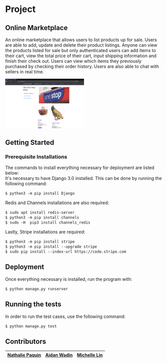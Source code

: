 # Project
## Online Marketplace ##
An online marketplace that allows users to list products up for sale. Users are able to add, update and delete their product listings. Anyone can view the products listed for sale but only authenticated users can add items to their cart, view the total price of their cart, input shipping information and finish their check out. Users can view which items they previously purchased by checking their order history. Users are also able to chat with sellers in real time.

<img src="project/media/images/Webpage.png" width="50%" height="50%">

## Getting Started ##
### Prerequisite Installations ###
The commands to install everything necessary for deployment are listed below:  
It's necessary to have Django 3.0 installed. This can be done by running the following command:
```
$ python3 -m pip install Django
```
Redis and Channels installations are also required:
```
$ sudo apt install redis-server
$ python3 -m pip install channels
$ sudo -H  pip3 install channels_redis
```
Lastly, Stripe installations are required:
```
$ python3 -m pip install stripe
$ python3 -m pip install --upgrade stripe
$ sudo pip install --index-url https://code.stripe.com 
```
## Deployment ##
Once everything necessary is installed, run the program with:
```
$ python manage.py runserver
```

## Running the tests ##
In order to run the test cases, use the following command:
```
$ python manage.py test
```

## Contributors ##
[Nathalie Paquin](https://github.com/natpaq "natpaq") | [Aidan Wadin](https://github.com/awadin "awadin") | [Michelle Lin](https://github.com/mchll-ln "mchll-ln") 
------------------------------------------------------|---------------------------------------------------|--------------------------------------------------------------
